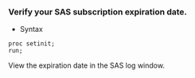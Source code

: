 ### Verify your SAS subscription expiration date. 
- Syntax
```
proc setinit; 
run;
```
View the expiration date in the SAS log window.
